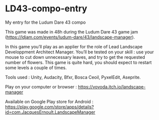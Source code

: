 # LD43-compo-entry
My entry for the Ludum Dare 43 compo

This game was made in 48h during the Ludum Dare 43 game jam (https://ldjam.com/events/ludum-dare/43/landscape-manager).

In this game you’ll play as an applier for the role of Lead Landscape Developpment Architect Manager. You’ll be tested on your skill : use your mouse to cut down unnecessary leaves, and try to get the requested number of flowers. This game is quite hard, you should expect to restart some levels a couple of times.

Tools used : Unity, Audacity, Bfxr, Bosca Ceoil, PyxelEdit, Aseprite.

Play on your computer or browser : https://vovoda.itch.io/landscape-manager

Available on Google Play store for Android : https://play.google.com/store/apps/details?id=com.JacquesErnoult.LandscapeManager
